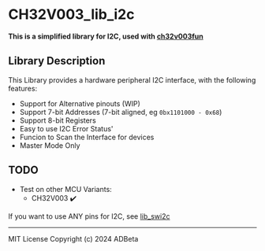 # CH32V003_lib_i2c
**This is a simplified library for I2C, used with [ch32v003fun](https://github.com/cnlohr/ch32v003fun)**

## Library Description
This Library provides a hardware peripheral I2C interface, with the following features:
* Support for Alternative pinouts (WIP)
* Support 7-bit Addresses (7-bit aligned, eg `0bx1101000 - 0x68`)
* Support 8-bit Registers
* Easy to use I2C Error Status'
* Funcion to Scan the Interface for devices
* Master Mode Only

## TODO
* Test on other MCU Variants:
	* CH32V003 ✔️


If you want to use ANY pins for I2C, see [lib_swi2c](https://github.com/ADBeta/CH32Vxxx_lib_swi2c)

----
MIT License
Copyright (c) 2024 ADBeta
